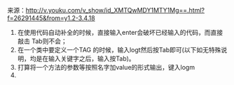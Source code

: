 来源：http://v.youku.com/v_show/id_XMTQwMDY1MTY1Mg==.html?f=26291445&from=y1.2-3.4.18
1. 在使用代码自动补全的时候，直接输入enter会破坏已经输入的代码，而直接敲击	Tab则不会；
1. 在一个类中要定义一个TAG 的时候，输入logt然后按Tab即可(以下如无特殊说明，均是在输入关键字之后，输入按Tab)。
1. 打算将一个方法的参数等按照名字加value的形式输出，键入logm
1. 